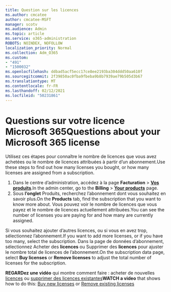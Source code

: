 ```yaml
---
title: Question sur les licences
ms.author: cmcatee
author: cmcatee-MSFT
manager: scotv
ms.audience: Admin
ms.topic: article
ms.service: o365-administration
ROBOTS: NOINDEX, NOFOLLOW
localization_priority: Normal
ms.collection: Adm_O365
ms.custom:
- "491"
- "1500032"
ms.openlocfilehash: ddbad5acf5ecc17ce8ee2193ba304ddd50aa610f
ms.sourcegitcommit: 2f39850ac0fba9fbeba9b8b7939ae79b505d3b67
ms.translationtype: MT
ms.contentlocale: fr-FR
ms.lasthandoff: 02/12/2021
ms.locfileid: "50231861"
---
```

# <a name="questions-about-your-microsoft-365-license"></a><span data-ttu-id="3431b-102">Questions sur votre licence Microsoft 365</span><span class="sxs-lookup"><span data-stu-id="3431b-102">Questions about your Microsoft 365 license</span></span>

<span data-ttu-id="3431b-103">Utilisez ces étapes pour connaître le nombre de licences que vous avez achetées ou le nombre de licences attribuées à partir d’un abonnement.</span><span class="sxs-lookup"><span data-stu-id="3431b-103">Use these steps to find out how many licenses you bought, or how many licenses are assigned from a subscription.</span></span>
  
1. <span data-ttu-id="3431b-104">Dans le centre d’administration, accédez à la page **Facturation** \> **[Vos produits](https://go.microsoft.com/fwlink/p/?linkid=842054)**.</span><span class="sxs-lookup"><span data-stu-id="3431b-104">In the admin center, go to the **Billing** \> **[Your products](https://go.microsoft.com/fwlink/p/?linkid=842054)** page.</span></span>
2. <span data-ttu-id="3431b-105">Sous **l’onglet** Produits, recherchez l’abonnement dont vous souhaitez en savoir plus.</span><span class="sxs-lookup"><span data-stu-id="3431b-105">On the **Products** tab, find the subscription that you want to know more about.</span></span> <span data-ttu-id="3431b-106">Vous pouvez voir le nombre de licences que vous payez et le nombre de licences actuellement attribuées.</span><span class="sxs-lookup"><span data-stu-id="3431b-106">You can see the number of licenses you are paying for and how many are currently assigned.</span></span>

<span data-ttu-id="3431b-107">Si vous souhaitez ajouter d’autres licences, ou si vous en avez trop, sélectionnez l’abonnement.</span><span class="sxs-lookup"><span data-stu-id="3431b-107">If you want to add more licenses, or if you have too many, select the subscription.</span></span> <span data-ttu-id="3431b-108">Dans la page de données d’abonnement, sélectionnez Acheter des **licences** ou Supprimer des **licences** pour ajuster le nombre total de licences de l’abonnement.</span><span class="sxs-lookup"><span data-stu-id="3431b-108">On the subscription data page, select **Buy licenses** or **Remove licenses** to adjust the total number of licenses for the subscription.</span></span>

<span data-ttu-id="3431b-109">**REGARDez une vidéo** qui montre comment faire : acheter de nouvelles [licences](https://go.microsoft.com/fwlink/p/?linkid=2154857) ou [supprimer des licences existantes](https://go.microsoft.com/fwlink/p/?linkid=2154938)</span><span class="sxs-lookup"><span data-stu-id="3431b-109">**WATCH a video** that shows how to do this: [Buy new licenses](https://go.microsoft.com/fwlink/p/?linkid=2154857) or [Remove existing licenses](https://go.microsoft.com/fwlink/p/?linkid=2154938)</span></span>